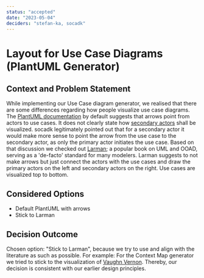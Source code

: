 ```yaml
---
status: "accepted"
date: "2023-05-04"
deciders: "stefan-ka, socadk"
---
```

# Layout for Use Case Diagrams (PlantUML Generator)

## Context and Problem Statement

While implementing our Use Case diagram generator, we realised that there are some differences regarding how people visualize use case diagrams. The [PlantUML documentation](https://plantuml.com/use-case-diagram) by default suggests that arrows point from actors to use cases. It does not clearly state how [secondary actors](https://socadk.github.io/design-practice-repository/artifact-templates/DPR-UseCase.html) shall be visualized. socadk legitimately pointed out that for a secondary actor it would make more sense to point the arrow from the use case to the secondary actor, as only the primary actor initiates the use case.
Based on that discussion we checked out [Larman](https://www.amazon.de/Applying-UML-Patterns-Introduction-Object-Oriented/dp/0131489062); a popular book on UML and OOAD, serving as a 'de-facto' standard for many modelers. Larman suggests to not make arrows but just connect the actors with the use cases and draw the primary actors on the left and secondary actors on the right. Use cases are visualized top to bottom.

## Considered Options

* Default PlantUML with arrows
* Stick to Larman

## Decision Outcome

Chosen option: "Stick to Larman", because we try to use and align with the literature as such as possible. For example: For the Context Map generator we tried to stick to the visualization of [Vaughn Vernon](https://www.amazon.de/s?k=implementing+domain+driven+design&adgrpid=63456564181&hvadid=381008329565&hvdev=c&hvlocphy=1030659&hvnetw=g&hvqmt=e&hvrand=11057192946270756118&hvtargid=kwd-299405302030&hydadcr=14770_1980674&tag=hydrach-21&ref=pd_sl_9tt0fqrrb3_e). Thereby, our decision is consistent with our earlier design principles.
